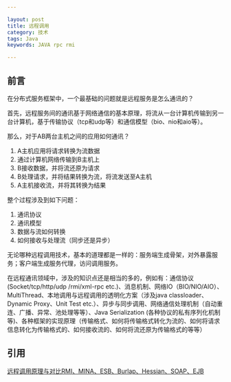 ```yaml
---

layout: post
title: 远程调用
category: 技术
tags: Java
keywords: JAVA rpc rmi

---
```


## 前言 ##

在分布式服务框架中，一个最基础的问题就是远程服务是怎么通讯的？

首先，远程服务间的通讯基于网络通信的基本原理，将流从一台计算机传输到另一台计算机，基于传输协议（tcp和udp等）和通信模型（bio、nio和aio等）。

那么，对于AB两台主机之间的应用如何通讯？

1. A主机应用将请求转换为流数据
2. 通过计算机网络传输到B主机上
3. B接收数据，并将流还原为请求
4. B处理请求，并将结果转换为流，将流发送至A主机
5. A主机接收流，并将其转换为结果


整个过程涉及到如下问题：

1. 通讯协议
2. 通讯模型
3. 数据与流如何转换
4. 如何接收与处理流（同步还是异步）

无论哪种远程调用技术，基本的道理都是一样的：服务端生成骨架，对外暴露服务；客户端生成服务代理，访问调用服务。

在远程通讯领域中，涉及的知识点还是相当的多的，例如有：通信协议(Socket/tcp/http/udp /rmi/xml-rpc etc.)、消息机制、网络IO（BIO/NIO/AIO）、MultiThread、本地调用与远程调用的透明化方案（涉及java classloader、Dynamic Proxy、Unit Test etc.）、异步与同步调用、网络通信处理机制（自动重连、广播、异常、池处理等等）、Java Serialization (各种协议的私有序列化机制等)、各种框架的实现原理（传输格式、如何将传输格式转化为流的、如何将请求信息转化为传输格式的、如何接收流的、如何将流还原为传输格式的等等）



## 引用

[远程调用原理与对比RMI、MINA、ESB、Burlap、Hessian、SOAP、EJB][]






[远程调用原理与对比RMI、MINA、ESB、Burlap、Hessian、SOAP、EJB]: http://blog.sina.com.cn/s/blog_5f53615f01014xfj.html